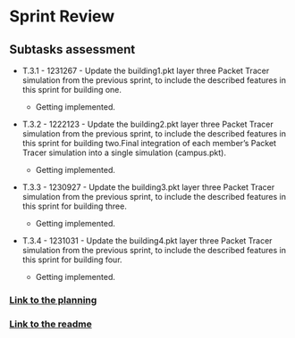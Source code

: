 # Sprint Review

## **Subtasks assessment** ##

- T.3.1 - 1231267 - Update the building1.pkt layer three Packet Tracer simulation from the previous sprint, to include the described features in this sprint for building one.
  - Getting implemented.

- T.3.2 - 1222123 - Update the building2.pkt layer three Packet Tracer simulation from the previous sprint, to include the described features in this sprint for building two.Final integration of each member’s Packet Tracer simulation into a single simulation (campus.pkt).
  - Getting implemented.

- T.3.3 - 1230927 - Update the building3.pkt layer three Packet Tracer simulation from the previous sprint, to include the described features in this sprint for building three.
  - Getting implemented.

- T.3.4 - 1231031 - Update the building4.pkt layer three Packet Tracer simulation from the previous sprint, to include the described features in this sprint for building four.
  - Getting implemented.

### [Link to the planning](planning.md)

### [Link to the readme](README.md)



